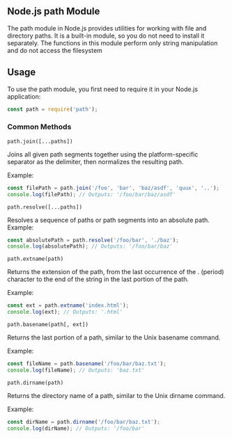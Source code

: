 ## Node.js path Module
The path module in Node.js provides utilities for working with file and directory paths. It is a built-in module, so you do not need to install it separately. The functions in this module perform only string manipulation and do not access the filesystem

## Usage
To use the path module, you first need to require it in your Node.js application:
```javascript
const path = require('path');
```
### Common Methods
`path.join([...paths])`

Joins all given path segments together using the platform-specific separator as the delimiter, then normalizes the resulting path.

Example:
```javascript
const filePath = path.join('/foo', 'bar', 'baz/asdf', 'quux', '..');
console.log(filePath); // Outputs: '/foo/bar/baz/asdf'

```
`path.resolve([...paths])`

Resolves a sequence of paths or path segments into an absolute path.
Example:
```javascript
const absolutePath = path.resolve('/foo/bar', './baz');
console.log(absolutePath); // Outputs: '/foo/bar/baz'
```
`path.extname(path)`

Returns the extension of the path, from the last occurrence of the . (period) character to the end of the string in the last portion of the path.

Example:
```javascript
const ext = path.extname('index.html');
console.log(ext); // Outputs: '.html'
```
`path.basename(path[, ext])`

Returns the last portion of a path, similar to the Unix basename command.

Example:
```javascript
const fileName = path.basename('/foo/bar/baz.txt');
console.log(fileName); // Outputs: 'baz.txt'
```
`path.dirname(path)`

Returns the directory name of a path, similar to the Unix dirname command.

Example:
```javascript
const dirName = path.dirname('/foo/bar/baz.txt');
console.log(dirName); // Outputs: '/foo/bar'
```